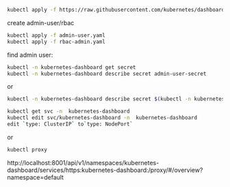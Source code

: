 ```sh
kubectl apply -f https://raw.githubusercontent.com/kubernetes/dashboard/v2.6.1/aio/deploy/recommended.yaml
```

create admin-user/rbac

```sh
kubectl apply -f admin-user.yaml
kubectl apply -f rbac-admin.yaml
```

find admin user:
```sh
kubectl -n kubernetes-dashboard get secret
kubectl -n kubernetes-dashboard describe secret admin-user-secret
```

or
```sh
kubectl -n kubernetes-dashboard describe secret $(kubectl -n kubernetes-dashboard get secret  -o jsonpath='{.items[0].metadata.name}')
```

```sh
kubectl get svc -n  kubernetes-dashboard
kubectl edit svc/kubernetes-dashboard -n  kubernetes-dashboard
edit `type: ClusterIP` to`type: NodePort`
```
or

```sh
kubectl proxy
```
http://localhost:8001/api/v1/namespaces/kubernetes-dashboard/services/https:kubernetes-dashboard:/proxy/#/overview?namespace=default
